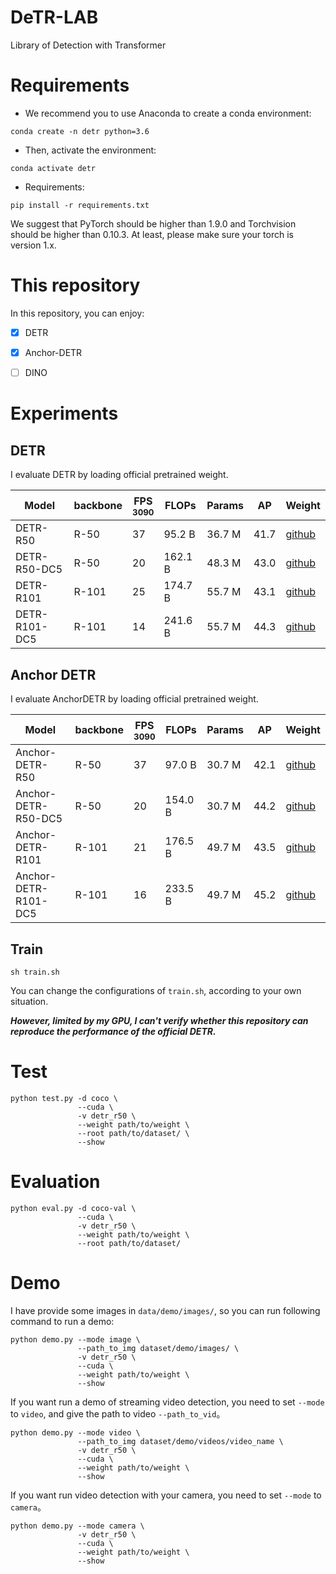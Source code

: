 # DeTR-LAB
Library of Detection with Transformer

# Requirements
- We recommend you to use Anaconda to create a conda environment:
```Shell
conda create -n detr python=3.6
```

- Then, activate the environment:
```Shell
conda activate detr
```

- Requirements:
```Shell
pip install -r requirements.txt 
```

We suggest that PyTorch should be higher than 1.9.0 and Torchvision should be higher than 0.10.3. 
At least, please make sure your torch is version 1.x.

# This repository
In this repository, you can enjoy: 
- [x] DETR
- [x] Anchor-DETR
- [ ] DINO


# Experiments
## DETR

I evaluate DETR by loading official pretrained weight.

| Model        |  backbone  |  FPS<sup><br>3090  |  FLOPs   |  Params |    AP    |  Weight  |
|--------------|------------|--------------------|----------|---------|----------|----------|
| DETR-R50     |    R-50    |  37                |  95.2 B  |  36.7 M |   41.7   | [github](https://github.com/yjh0410/DeTR-LAB/releases/download/detr_weight/detr-r50-e632da11.pth) |
| DETR-R50-DC5 |    R-50    |  20                |  162.1 B |  48.3 M |   43.0   | [github](https://github.com/yjh0410/DeTR-LAB/releases/download/detr_weight/detr-r50-dc5-f0fb7ef5.pth) |
| DETR-R101    |    R-101   |  25                |  174.7 B |  55.7 M |   43.1   | [github](https://github.com/yjh0410/DeTR-LAB/releases/download/detr_weight/detr-r101-2c7b67e5.pth) |
| DETR-R101-DC5|    R-101   |  14                |  241.6 B |  55.7 M |   44.3   | [github](https://github.com/yjh0410/DeTR-LAB/releases/download/detr_weight/detr-r101-dc5-a2e86def.pth) |

## Anchor DETR
I evaluate AnchorDETR by loading official pretrained weight.

| Model               |  backbone  |  FPS<sup><br>3090  |  FLOPs   |  Params |    AP    |  Weight  |
|---------------------|------------|--------------------|----------|---------|----------|----------|
| Anchor-DETR-R50     |    R-50    |       37           |  97.0 B  |  30.7 M |   42.1   | [github](https://github.com/yjh0410/DeTR-LAB/releases/download/detr_weight/AnchorDETR_r50_c5.pth) |
| Anchor-DETR-R50-DC5 |    R-50    |       20           |  154.0 B |  30.7 M |   44.2   | [github](https://github.com/yjh0410/DeTR-LAB/releases/download/detr_weight/AnchorDETR_r50_dc5.pth) |
| Anchor-DETR-R101    |    R-101   |       21           |  176.5 B |  49.7 M |   43.5   | [github](https://github.com/yjh0410/DeTR-LAB/releases/download/detr_weight/AnchorDETR_r101.pth) |
| Anchor-DETR-R101-DC5|    R-101   |       16           |  233.5 B |  49.7 M |   45.2   | [github](https://github.com/yjh0410/DeTR-LAB/releases/download/detr_weight/AnchorDETR_r101_dc5.pth) |



## Train
```Shell
sh train.sh
```

You can change the configurations of `train.sh`, according to your own situation.

***However, limited by my GPU, I can't verify whether this repository can reproduce the performance of the official DETR.***

# Test
```Shell
python test.py -d coco \
               --cuda \
               -v detr_r50 \
               --weight path/to/weight \
               --root path/to/dataset/ \
               --show
```

# Evaluation
```Shell
python eval.py -d coco-val \
               --cuda \
               -v detr_r50 \
               --weight path/to/weight \
               --root path/to/dataset/
```

# Demo
I have provide some images in `data/demo/images/`, so you can run following command to run a demo:

```Shell
python demo.py --mode image \
               --path_to_img dataset/demo/images/ \
               -v detr_r50 \
               --cuda \
               --weight path/to/weight \
               --show
```

If you want run a demo of streaming video detection, you need to set `--mode` to `video`, and give the path to video `--path_to_vid`。

```Shell
python demo.py --mode video \
               --path_to_img dataset/demo/videos/video_name \
               -v detr_r50 \
               --cuda \
               --weight path/to/weight \
               --show
```

If you want run video detection with your camera, you need to set `--mode` to `camera`。

```Shell
python demo.py --mode camera \
               -v detr_r50 \
               --cuda \
               --weight path/to/weight \
               --show
```
